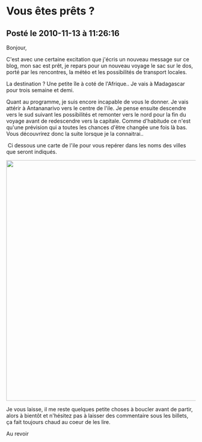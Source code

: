 # Vous êtes prêts ?
## Posté le 2010-11-13 à 11:26:16

<p>Bonjour,

C'est avec une certaine excitation que j'écris un nouveau message sur ce blog, mon sac est pr&ecirc;t, je repars pour un nouveau voyage le sac sur le dos, port&eacute; par les rencontres, la m&eacute;t&eacute;o et les possibilit&eacute;s de transport locales.

La destination ? Une petite île &agrave; cot&eacute; de l'Afrique.. Je vais &agrave; Madagascar pour trois semaine et demi.

Quant au programme, je suis encore incapable de vous le donner. Je vais att&eacute;rir &agrave; Antananarivo vers le centre de l'ile. Je pense ensuite descendre vers le sud suivant les possibilit&eacute;s et remonter vers le nord pour la fin du voyage avant de redescendre vers la capitale. Comme d'habitude ce n'est qu'une pr&eacute;vision qui a toutes les chances d'&ecirc;tre chang&eacute;e une fois l&agrave; bas. Vous d&eacute;couvrirez donc la suite lorsque je la connaitrai..

&nbsp;Ci dessous une carte de l'ile pour vous rep&eacute;rer dans les noms des villes que seront indiqu&eacute;s.

<img src="http://etienne.croclemonde.org/public/madagascar/madagascar.png" alt="" width="640" />

Je vous laisse, il me reste quelques petite choses &agrave; boucler avant de partir, alors &agrave; bient&ocirc;t et n'h&eacute;sitez pas &agrave; laisser des commentaire sous les billets, &ccedil;a fait toujours chaud au coeur de les lire.

Au revoir </p>
